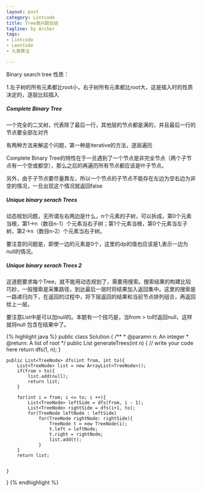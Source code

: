 ```yaml
---
layout: post
category: Lintcode
title: Tree类问题总结
tagline: by Archer
tags:
- Lintcode
- LeetCode
- 九章算法

---
```


Binary search tree 性质：

1.左子树的所有元素都比root小，右子树所有元素都比root大，这是插入时的性质决定的，逐层比较插入



##### Complete Binary Tree

一个完全的二叉树，代表除了最后一行，其他层的节点都是满的，并且最后一行的节点要全部左对齐

有两种方法来解这个问题，第一种是iterative的方法，逐层遍历

Complete Binary Tree的特性在于一旦遇到了一个节点是非完全节点（两个子节点有一个空或都空），那么之后的再遍历所有节点都应该是叶子节点。

另外，由于子节点要尽量靠左，所以一个节点的子节点不能存在左边为空右边为非空的情况，一旦出现这个情况就返回false


##### Unique binary serach Trees

动态规划问题，无所谓左右两边是什么，n个元素的子树，可以拆成，第0个元素当根，第1->n（数目n-1）个元素当右子树；第1个元素当根，第0个元素当左子树，第2->n（数目n-2）个元素当右子树。

要注意的问题是，即使一边的元素是0个，这里的dp的值也应该是1,表示一边为null的情况。

##### Unique binary serach Trees 2

这道题要求每个Tree，就不能用动态规划了，需要用搜索。搜索结果的构建比较巧妙，一般搜索是采集路径，到达最后一层时将结果加入返回集中。这里的搜索是一路递归向下，在返回的过程中，将下层返回的结果和当前节点排列组合，再返回给上一层。

要注意List中是可以加null的。本题有一个技巧是，当from > to时返回null，这样就将null 包含在结果中了。

{% highlight java %}
public class Solution {
    /**
     * @paramn n: An integer
     * @return: A list of root
     */
    public List<TreeNode> generateTrees(int n) {
        // write your code here
        return dfs(1, n);
    }
    
    public List<TreeNode> dfs(int from, int to){
        List<TreeNode> list = new ArrayList<TreeNode>();
        if(from > to){
            list.add(null);
            return list;
        }
        
        for(int i = from; i <= to; i ++){
            List<TreeNode> leftSide = dfs(from, i - 1);
            List<TreeNode> rightSide = dfs(i+1, to);
            for(TreeNode leftNode : leftSide)
                for(TreeNode rightNode: rightSide){
                    TreeNode t = new TreeNode(i);
                    t.left = leftNode;
                    t.right = rightNode;
                    list.add(t);
                }
        }
        return list;
        
      
    }
}
{% endhighlight %}
